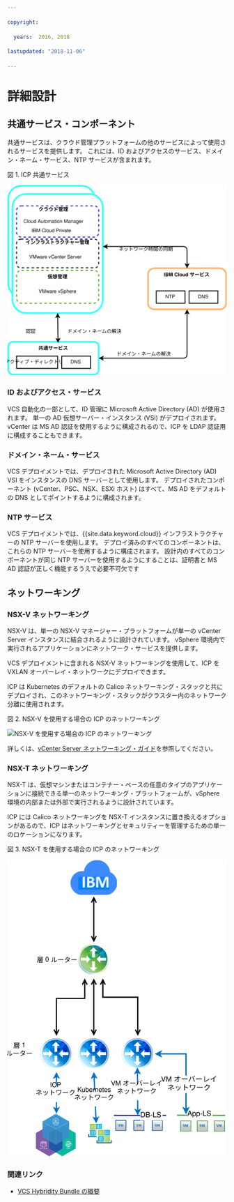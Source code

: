 ```yaml
---

copyright:

  years:  2016, 2018

lastupdated: "2018-11-06"

---
```


# 詳細設計

## 共通サービス・コンポーネント
共通サービスは、クラウド管理プラットフォームの他のサービスによって使用されるサービスを提供します。 これには、ID およびアクセスのサービス、ドメイン・ネーム・サービス、NTP サービスが含まれます。

図 1. ICP 共通サービス

![ICP 共通サービス](vcsicp-icp-commonservices.svg)

### ID およびアクセス・サービス
VCS 自動化の一部として、ID 管理に Microsoft Active Directory (AD) が使用されます。 単一の AD 仮想サーバー・インスタンス (VSI) がデプロイされます。 vCenter は MS AD 認証を使用するように構成されるので、ICP を LDAP 認証用に構成することもできます。

###	ドメイン・ネーム・サービス
VCS デプロイメントでは、デプロイされた Microsoft Active Directory (AD) VSI をインスタンスの DNS サーバーとして使用します。 デプロイされたコンポーネント (vCenter、PSC、NSX、ESXi ホスト) はすべて、MS AD をデフォルトの DNS としてポイントするように構成されます。

###	NTP サービス
VCS デプロイメントでは、{{site.data.keyword.cloud}} インフラストラクチャーの NTP サーバーを使用します。 デプロイ済みのすべてのコンポーネントは、これらの NTP サーバーを使用するように構成されます。 設計内のすべてのコンポーネントが同じ NTP サーバーを使用するようにすることは、証明書と MS AD 認証が正しく機能するうえで必要不可欠です

## ネットワーキング

### NSX-V ネットワーキング

NSX-V は、単一の NSX-V マネージャー・プラットフォームが単一の vCenter Server インスタンスに結合されるように設計されています。 vSphere 環境内で実行されるアプリケーションにネットワーク・サービスを提供します。

VCS デプロイメントに含まれる NSX-V ネットワーキングを使用して、ICP を VXLAN オーバーレイ・ネットワークにデプロイできます。

ICP は Kubernetes のデフォルトの Calico ネットワーキング・スタックと共にデプロイされ、このネットワーキング・スタックがクラスター内のネットワーク分離に使用されます。

図 2. NSX-V を使用する場合の ICP のネットワーキング

![NSX-V を使用する場合の ICP のネットワーキング](vcsicp-nsxv-networking.svg)

詳しくは、[vCenter Server ネットワーキング・ガイド](../vcsnsxt/vcsnsxt-intro.html)を参照してください。

### NSX-T ネットワーキング

NSX-T は、仮想マシンまたはコンテナー・ベースの任意のタイプのアプリケーションに接続できる単一のネットワーキング・プラットフォームが、vSphere 環境の内部または外部で実行されるように設計されています。

ICP には Calico ネットワーキングを NSX-T インスタンスに置き換えるオプションがあるので、ICP はネットワーキングとセキュリティーを管理するための単一のロケーションになります。

図 3. NSX-T を使用する場合の ICP のネットワーキング

![NSX-T を使用する場合の ICP のネットワーキング](vcsicp-icp-nsxt-networking.svg)

### 関連リンク

* [VCS Hybridity Bundle の概要](../vcs/vcs-hybridity-intro.html)
